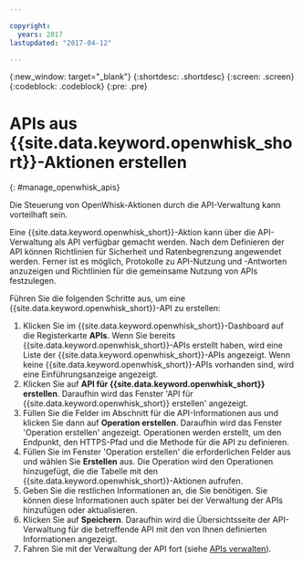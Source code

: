 ```yaml
---

copyright:
  years: 2017
lastupdated: "2017-04-12"

---
```



{:new_window: target="_blank"}
{:shortdesc: .shortdesc}
{:screen: .screen}
{:codeblock: .codeblock}
{:pre: .pre}

# APIs aus {{site.data.keyword.openwhisk_short}}-Aktionen erstellen
{: #manage_openwhisk_apis}

Die Steuerung von OpenWhisk-Aktionen durch die API-Verwaltung kann vorteilhaft sein.

Eine {{site.data.keyword.openwhisk_short}}-Aktion kann über die API-Verwaltung als API verfügbar gemacht werden. Nach dem Definieren der API können Richtlinien für Sicherheit und Ratenbegrenzung angewendet werden. Ferner ist es möglich, Protokolle zu API-Nutzung und -Antworten anzuzeigen und Richtlinien für die gemeinsame Nutzung von APIs festzulegen.  

Führen Sie die folgenden Schritte aus, um eine {{site.data.keyword.openwhisk_short}}-API zu erstellen:

1. Klicken Sie im {{site.data.keyword.openwhisk_short}}-Dashboard auf die Registerkarte **APIs**. Wenn Sie bereits {{site.data.keyword.openwhisk_short}}-APIs erstellt haben, wird eine Liste der {{site.data.keyword.openwhisk_short}}-APIs angezeigt. Wenn keine {{site.data.keyword.openwhisk_short}}-APIs vorhanden sind, wird eine Einführungsanzeige angezeigt. 
2. Klicken Sie auf **API für {{site.data.keyword.openwhisk_short}} erstellen**. Daraufhin wird das Fenster 'API für {{site.data.keyword.openwhisk_short}} erstellen' angezeigt. 
3. Füllen Sie die Felder im Abschnitt für die API-Informationen aus und klicken Sie dann auf **Operation erstellen**. Daraufhin wird das Fenster 'Operation erstellen' angezeigt. Operationen werden erstellt, um den Endpunkt, den HTTPS-Pfad und die Methode für die API zu definieren.
4. Füllen Sie im Fenster 'Operation erstellen' die erforderlichen Felder aus und wählen Sie **Erstellen** aus. Die Operation wird den Operationen hinzugefügt, die die Tabelle mit den {{site.data.keyword.openwhisk_short}}-Aktionen aufrufen.
5. Geben Sie die restlichen Informationen an, die Sie benötigen. Sie können diese Informationen auch später bei der Verwaltung der APIs hinzufügen oder aktualisieren.
6. Klicken Sie auf **Speichern**. Daraufhin wird die Übersichtsseite der API-Verwaltung für die betreffende API mit den von Ihnen definierten Informationen angezeigt.
7. Fahren Sie mit der Verwaltung der API fort (siehe [APIs verwalten](manage_apis.html)).
